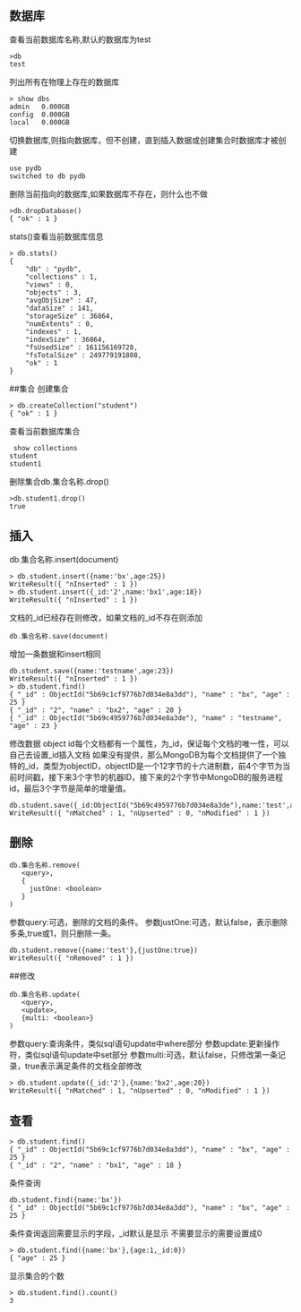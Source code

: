 ## 数据库
查看当前数据库名称,默认的数据库为test
```
>db
test
```
列出所有在物理上存在的数据库
```
> show dbs
admin   0.000GB
config  0.000GB
local   0.000GB
```
切换数据库,则指向数据库，但不创建，直到插入数据或创建集合时数据库才被创建
```
use pydb
switched to db pydb
```
删除当前指向的数据库,如果数据库不存在，则什么也不做
```
>db.dropDatabase()
{ "ok" : 1 }
```
stats()查看当前数据库信息
```
> db.stats()
{
	"db" : "pydb",
	"collections" : 1,
	"views" : 0,
	"objects" : 3,
	"avgObjSize" : 47,
	"dataSize" : 141,
	"storageSize" : 36864,
	"numExtents" : 0,
	"indexes" : 1,
	"indexSize" : 36864,
	"fsUsedSize" : 161156169728,
	"fsTotalSize" : 249779191808,
	"ok" : 1
}
```
##集合
创建集合
```
> db.createCollection("student")
{ "ok" : 1 }
```

查看当前数据库集合
```
 show collections
student
student1
```
删除集合db.集合名称.drop()
```
>db.student1.drop()
true
```
## 插入
db.集合名称.insert(document)
```
> db.student.insert({name:'bx',age:25})
WriteResult({ "nInserted" : 1 })
> db.student.insert({_id:'2',name:'bx1',age:18})
WriteResult({ "nInserted" : 1 })
```
文档的_id已经存在则修改，如果文档的_id不存在则添加
```
db.集合名称.save(document)
```
增加一条数据和insert相同
```
db.student.save({name:'testname',age:23})
WriteResult({ "nInserted" : 1 })
> db.student.find()
{ "_id" : ObjectId("5b69c1cf9776b7d034e8a3dd"), "name" : "bx", "age" : 25 }
{ "_id" : "2", "name" : "bx2", "age" : 20 }
{ "_id" : ObjectId("5b69c4959776b7d034e8a3de"), "name" : "testname", "age" : 23 }
```
修改数据
object id每个文档都有一个属性，为_id，保证每个文档的唯一性，可以自己去设置_id插入文档
如果没有提供，那么MongoDB为每个文档提供了一个独特的_id，类型为objectID，objectID是一个12字节的十六进制数，前4个字节为当前时间戳，接下来3个字节的机器ID，接下来的2个字节中MongoDB的服务进程id，最后3个字节是简单的增量值。
```
db.student.save({_id:ObjectId("5b69c4959776b7d034e8a3de"),name:'test',age:16})
WriteResult({ "nMatched" : 1, "nUpserted" : 0, "nModified" : 1 })
```
## 删除
```
db.集合名称.remove(
   <query>,
   {
     justOne: <boolean>
   }
)
```
参数query:可选，删除的文档的条件。
参数justOne:可选，默认false，表示删除多条,true或1，则只删除一条。
```
db.student.remove({name:'test'},{justOne:true})
WriteResult({ "nRemoved" : 1 })
```
##修改
```
db.集合名称.update(
   <query>,
   <update>,
   {multi: <boolean>}
)
```
参数query:查询条件，类似sql语句update中where部分
参数update:更新操作符，类似sql语句update中set部分
参数multi:可选，默认false，只修改第一条记录，true表示满足条件的文档全部修改
```
> db.student.update({_id:'2'},{name:'bx2',age:20})
WriteResult({ "nMatched" : 1, "nUpserted" : 0, "nModified" : 1 })
```
## 查看
```
> db.student.find()
{ "_id" : ObjectId("5b69c1cf9776b7d034e8a3dd"), "name" : "bx", "age" : 25 }
{ "_id" : "2", "name" : "bx1", "age" : 18 }
```
条件查询
```
db.student.find({name:'bx'})
{ "_id" : ObjectId("5b69c1cf9776b7d034e8a3dd"), "name" : "bx", "age" : 25 }
```
条件查询返回需要显示的字段，_id默认是显示 不需要显示的需要设置成0
```
> db.student.find({name:'bx'},{age:1,_id:0})
{ "age" : 25 }
```
显示集合的个数
```
> db.student.find().count()
3
```
